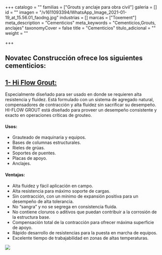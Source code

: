 +++
catalogo = ""
familias = ["Grouts y anclaje para obra civil"]
galeria = []
id = ""
imagen = "/v1611093394/WhatsApp_Image_2021-01-19_at_15.56.01_faodng.jpg"
industrias = []
marcas = ["Toxement"]
meta_description = "Cementicios"
meta_keywords = "Cementicios,Grouts, anclajes"
taxonomyCover = false
title = "Cementicios"
titulo_adicional = ""
weight = ""

+++
## Novatec Construcción ofrece los siguientes cementicios:

## [**1- Hi Flow Grout:**](http://www.eucomex.com.mx/portafolio/productos/grouts/cementicios/hi-flow-grout/)

Especialmente diseñado para ser usado en donde se requieren alta resistencia y fluidez. Está formulado con un sistema de agregado natural, compensadores de contracción y alta fluidez sin sacrificar su desempeño. HI-FLOW GROUT está diseñado para proveer un desempeño consistente y exacto en operaciones críticas de grouteo.

#### **Usos:**

* Grauteado de maquinaria y equipos.
* Bases de columnas estructurales.
* Rieles de grúas.
* Soportes de puentes.
* Placas de apoyo.
* Anclajes.

#### **Ventajas:**

* Alta fluidez y fácil aplicación en campo.
* Alta resistencia para máximo soporte de cargas.
* Sin contracción, con un mínimo de expansión positiva para un desempeño de alta tolerancia.
* No “sangra” y no se segrega en consistencia fluida.
* No contiene cloruros o aditivos que puedan contribuir a la corrosión de la estructura base.
* Compensación total de la contracción para ofrecer máxima superficie de apoyo.
* Rápido desarrollo de resistencias para la puesta en marcha de equipos.
* Excelente tiempo de trabajabilidad en zonas de altas temperaturas.

![](https://res.cloudinary.com/drnun7bay/image/upload/v1611094559/WhatsApp_Image_2021-01-19_at_16.14.55_nqfnpr.jpg)